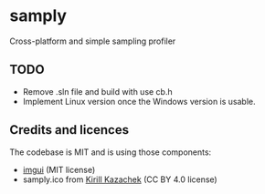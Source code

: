 # samply
Cross-platform and simple sampling profiler 

## TODO

- Remove .sln file and build with use cb.h
- Implement Linux version once the Windows version is usable.

## Credits and licences

The codebase is MIT and is using those components:

- [imgui](https://github.com/ocornut/imgui) (MIT license)
- samply.ico from [Kirill Kazachek](https://creativemarket.com/kirill.kazachek) (CC BY 4.0 license)
